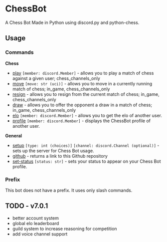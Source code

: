 # ChessBot



A Chess Bot Made in Python using discord.py and python-chess.

## Usage

### Commands

**Chess**

- [play](https://github.com/Akins2229/DiscordChessBot/blob/0805751272f3339971044f4de59519eb82509d55/plugins/chess/chess.py#L76) `[member: discord.Member]` - allows you to play a match of chess against a given user; chess_channels_only
- [move](https://github.com/Akins2229/DiscordChessBot/blob/0805751272f3339971044f4de59519eb82509d55/plugins/chess/chess.py#L133) `[move: str (uci)]` - allows you to move in a currently running match of chess; in_game, chess_channels_only
- [resign](https://github.com/Akins2229/DiscordChessBot/blob/0805751272f3339971044f4de59519eb82509d55/plugins/chess/chess.py#L157) - allows you to resign from the current match of chess; in_game, chess_channels_only
- [draw](https://github.com/Akins2229/DiscordChessBot/blob/0805751272f3339971044f4de59519eb82509d55/plugins/chess/chess.py#L170) - allows you to offer the opponent a draw in a match of chess; in_game, chess_channels_only
- [elo](https://github.com/Akins2229/DiscordChessBot/blob/0805751272f3339971044f4de59519eb82509d55/plugins/chess/chess.py#L200) `[member: discord.Member]` - allows you to get the elo of another user.
- [profile]() `[member: discord.Member]` - displays the ChessBot profile of another user.

**General**

- [setup]() `[type: int (choices)]` `[channel: discord.Channel (optional)]` - sets up the server for Chess Bot usage.
- [github]() - returns a link to this Github repository
- [set-status]() `[status: str]` - sets your status to appear on your Chess Bot profile. 

### Prefix

This bot does not have a prefix. It uses only slash commands.

## TODO - v7.0.1

- better account system
- global elo leaderboard
- guild system to increase reasoning for competition
- add voice channel support
